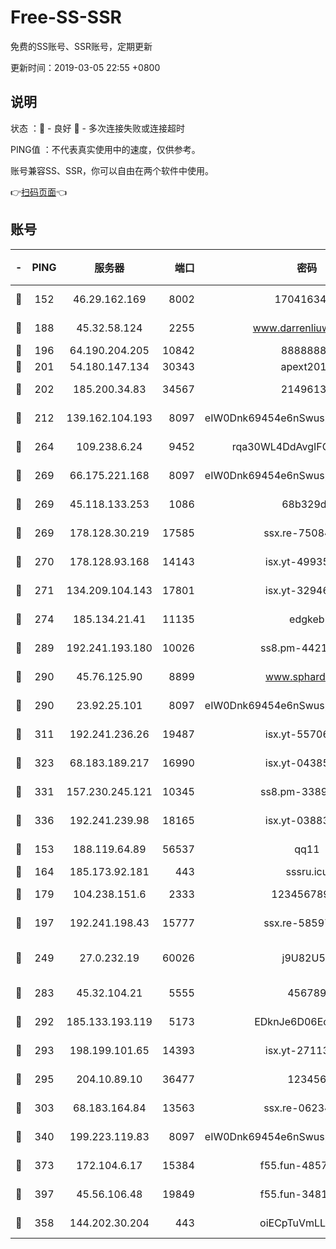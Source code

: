 # Free-SS-SSR

免费的SS账号、SSR账号，定期更新

更新时间：2019-03-05 22:55 +0800

## 说明

状态     ：🙂 - 良好 🙁 - 多次连接失败或连接超时

PING值   ：不代表真实使用中的速度，仅供参考。

账号兼容SS、SSR，你可以自由在两个软件中使用。

👉[扫码页面](https://liesauer.github.io/free-ss-ssr.github.io/)👈

## 账号

|-|PING|服务器|端口|密码|加密方式|区域|
|:----:|:----:|:-----:|-----:|:----:|:----:|:----:|
|🙂|152|46.29.162.169|8002|1704163453|aes-256-cfb|RU|
|🙂|188|45.32.58.124|2255|www.darrenliuwei.com|aes-256-cfb|JP|
|🙂|196|64.190.204.205|10842|88888888|rc4-md5|US|
|🙂|201|54.180.147.134|30343|apext2019|chacha20|KR|
|🙂|202|185.200.34.83|34567|21496138|aes-256-cfb|US|
|🙂|212|139.162.104.193|8097|eIW0Dnk69454e6nSwuspv9DmS201tQ0D|aes-256-cfb|JP|
|🙂|264|109.238.6.24|9452|rqa30WL4DdAvgIFG6Fs3znzTa|aes-256-cfb|FR|
|🙂|269|66.175.221.168|8097|eIW0Dnk69454e6nSwuspv9DmS201tQ0D|aes-256-cfb|US|
|🙂|269|45.118.133.253|1086|68b329da|aes-256-cfb|SG|
|🙂|269|178.128.30.219|17585|ssx.re-75084911|aes-256-cfb|SG|
|🙂|270|178.128.93.168|14143|isx.yt-49935432|aes-256-cfb|SG|
|🙂|271|134.209.104.143|17801|isx.yt-32946841|aes-256-cfb|SG|
|🙂|274|185.134.21.41|11135|edgkeb|aes-256-cfb|GB|
|🙂|289|192.241.193.180|10026|ss8.pm-44218245|aes-256-cfb|US|
|🙂|290|45.76.125.90|8899|www.sphard.com|aes-256-cfb|JP|
|🙂|290|23.92.25.101|8097|eIW0Dnk69454e6nSwuspv9DmS201tQ0D|aes-256-cfb|US|
|🙂|311|192.241.236.26|19487|isx.yt-55706100|aes-256-cfb|US|
|🙂|323|68.183.189.217|16990|isx.yt-04385835|aes-256-cfb|SG|
|🙂|331|157.230.245.121|10345|ss8.pm-33892732|aes-256-cfb|SG|
|🙂|336|192.241.239.98|18165|isx.yt-03883101|aes-256-cfb|US|
|🙂|153|188.119.64.89|56537|qq11|aes-256-cfb|RU|
|🙂|164|185.173.92.181|443|sssru.icu|rc4-md5|RU|
|🙂|179|104.238.151.6|2333|12345678900|aes-256-cfb|JP|
|🙂|197|192.241.198.43|15777|ssx.re-58597661|aes-256-cfb|US|
|🙂|249|27.0.232.19|60026|j9U82U53|xchacha20-ietf-poly1305|HK|
|🙂|283|45.32.104.21|5555|456789|aes-256-cfb|SG|
|🙂|292|185.133.193.119|5173|EDknJe6D06EoWDaw|aes-256-cfb|US|
|🙂|293|198.199.101.65|14393|isx.yt-27113496|aes-256-cfb|US|
|🙂|295|204.10.89.10|36477|123456|aes-256-cfb|US|
|🙂|303|68.183.164.84|13563|ssx.re-06234172|aes-256-cfb|US|
|🙂|340|199.223.119.83|8097|eIW0Dnk69454e6nSwuspv9DmS201tQ0D|aes-256-cfb|US|
|🙂|373|172.104.6.17|15384|f55.fun-48571850|aes-256-cfb|US|
|🙂|397|45.56.106.48|19849|f55.fun-34811543|aes-256-cfb|US|
|🙁|358|144.202.30.204|443|oiECpTuVmLLxk4Ts|aes-256-cfb|US|
